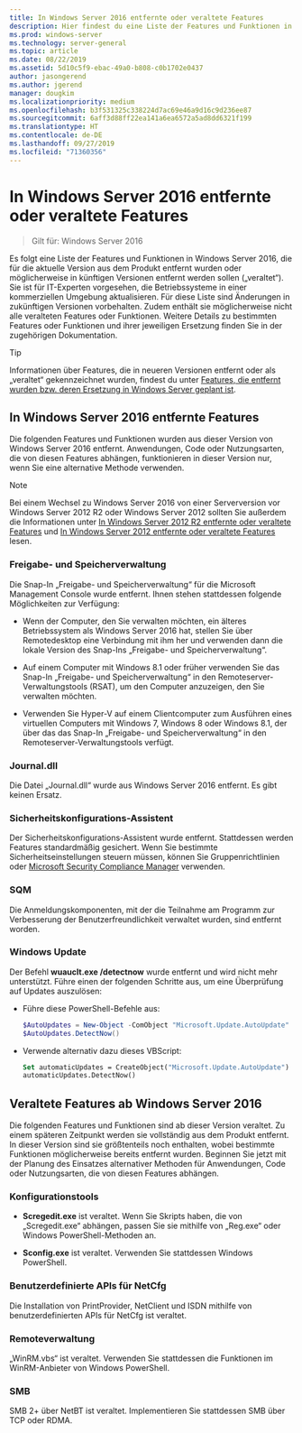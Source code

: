 ```yaml
---
title: In Windows Server 2016 entfernte oder veraltete Features
description: Hier findest du eine Liste der Features und Funktionen in Windows Server 2016, die aus der aktuellen Version des Produkts entfernt wurden oder möglicherweise in künftigen Versionen entfernt werden sollen („veraltet“). Sie ist für IT-Experten vorgesehen, die Betriebssysteme in einer kommerziellen Umgebung aktualisieren.
ms.prod: windows-server
ms.technology: server-general
ms.topic: article
ms.date: 08/22/2019
ms.assetid: 5d10c5f9-ebac-49a0-b808-c0b1702e0437
author: jasongerend
ms.author: jgerend
manager: dougkim
ms.localizationpriority: medium
ms.openlocfilehash: b3f531325c338224d7ac69e46a9d16c9d236ee87
ms.sourcegitcommit: 6aff3d88ff22ea141a6ea6572a5ad8dd6321f199
ms.translationtype: HT
ms.contentlocale: de-DE
ms.lasthandoff: 09/27/2019
ms.locfileid: "71360356"
---
```

# <a name="features-removed-or-deprecated-in--windows-server-2016"></a>In Windows Server 2016 entfernte oder veraltete Features

>Gilt für: Windows Server 2016

Es folgt eine Liste der Features und Funktionen in Windows Server 2016, die für die aktuelle Version aus dem Produkt entfernt wurden oder möglicherweise in künftigen Versionen entfernt werden sollen („veraltet“). Sie ist für IT-Experten vorgesehen, die Betriebssysteme in einer kommerziellen Umgebung aktualisieren. Für diese Liste sind Änderungen in zukünftigen Versionen vorbehalten. Zudem enthält sie möglicherweise nicht alle veralteten Features oder Funktionen. Weitere Details zu bestimmten Features oder Funktionen und ihrer jeweiligen Ersetzung finden Sie in der zugehörigen Dokumentation.

> [!TIP]
> Informationen über Features, die in neueren Versionen entfernt oder als „veraltet“ gekennzeichnet wurden, findest du unter [Features, die entfernt wurden bzw. deren Ersetzung in Windows Server geplant ist](../get-started-19/removed-features.md).

## <a name="features-removed-from-windows-server-2016"></a>In Windows Server 2016 entfernte Features

Die folgenden Features und Funktionen wurden aus dieser Version von Windows Server 2016 entfernt. Anwendungen, Code oder Nutzungsarten, die von diesen Features abhängen, funktionieren in dieser Version nur, wenn Sie eine alternative Methode verwenden.  

> [!NOTE]  
> Bei einem Wechsel zu Windows Server 2016 von einer Serverversion vor Windows Server 2012 R2 oder Windows Server 2012 sollten Sie außerdem die Informationen unter [In Windows Server 2012 R2 entfernte oder veraltete Features](https://technet.microsoft.com/library/dn303411.aspx) und [In Windows Server 2012 entfernte oder veraltete Features](https://technet.microsoft.com/library/hh831568.aspx) lesen.  

### <a name="share-and-storage-management"></a>Freigabe- und Speicherverwaltung

Die Snap-In „Freigabe- und Speicherverwaltung“ für die Microsoft Management Console wurde entfernt. Ihnen stehen stattdessen folgende Möglichkeiten zur Verfügung:  

-   Wenn der Computer, den Sie verwalten möchten, ein älteres Betriebssystem als Windows Server 2016 hat, stellen Sie über Remotedesktop eine Verbindung mit ihm her und verwenden dann die lokale Version des Snap-Ins „Freigabe- und Speicherverwaltung“.  

-   Auf einem Computer mit Windows 8.1 oder früher verwenden Sie das Snap-In „Freigabe- und Speicherverwaltung“ in den Remoteserver-Verwaltungstools (RSAT), um den Computer anzuzeigen, den Sie verwalten möchten.  

-   Verwenden Sie Hyper-V auf einem Clientcomputer zum Ausführen eines virtuellen Computers mit Windows 7, Windows 8 oder Windows 8.1, der über das das Snap-In „Freigabe- und Speicherverwaltung“ in den Remoteserver-Verwaltungstools verfügt.  

### <a name="journaldll"></a>Journal.dll

Die Datei „Journal.dll“ wurde aus Windows Server 2016 entfernt. Es gibt keinen Ersatz.  

### <a name="security-configuration-wizard"></a>Sicherheitskonfigurations-Assistent

Der Sicherheitskonfigurations-Assistent wurde entfernt. Stattdessen werden Features standardmäßig gesichert. Wenn Sie bestimmte Sicherheitseinstellungen steuern müssen, können Sie Gruppenrichtlinien oder [Microsoft Security Compliance Manager](https://technet.microsoft.com/solutionaccelerators/cc835245.aspx) verwenden.  

### <a name="sqm"></a>SQM

Die Anmeldungskomponenten, mit der die Teilnahme am Programm zur Verbesserung der Benutzerfreundlichkeit verwaltet wurden, sind entfernt worden. 

### <a name="windows-update"></a>Windows Update

Der Befehl **wuauclt.exe /detectnow** wurde entfernt und wird nicht mehr unterstützt. Führe einen der folgenden Schritte aus, um eine Überprüfung auf Updates auszulösen:

- Führe diese PowerShell-Befehle aus:
    ````powershell
    $AutoUpdates = New-Object -ComObject "Microsoft.Update.AutoUpdate"
    $AutoUpdates.DetectNow()
    ````

- Verwende alternativ dazu dieses VBScript:
    ````vb
    Set automaticUpdates = CreateObject("Microsoft.Update.AutoUpdate")
    automaticUpdates.DetectNow()
    ````

## <a name="features-deprecated-starting-with-windows-server-2016"></a>Veraltete Features ab Windows Server 2016

Die folgenden Features und Funktionen sind ab dieser Version veraltet. Zu einem späteren Zeitpunkt werden sie vollständig aus dem Produkt entfernt. In dieser Version sind sie größtenteils noch enthalten, wobei bestimmte Funktionen möglicherweise bereits entfernt wurden. Beginnen Sie jetzt mit der Planung des Einsatzes alternativer Methoden für Anwendungen, Code oder Nutzungsarten, die von diesen Features abhängen.  

### <a name="configuration-tools"></a>Konfigurationstools  

-   **Scregedit.exe** ist veraltet. Wenn Sie Skripts haben, die von „Scregedit.exe“ abhängen, passen Sie sie mithilfe von „Reg.exe“ oder Windows PowerShell-Methoden an.  

-   **Sconfig.exe** ist veraltet. Verwenden Sie stattdessen Windows PowerShell.  

### <a name="netcfg-custom-apis"></a>Benutzerdefinierte APIs für NetCfg

Die Installation von PrintProvider, NetClient und ISDN mithilfe von benutzerdefinierten APIs für NetCfg ist veraltet.  

### <a name="remote-management"></a>Remoteverwaltung  

„WinRM.vbs“ ist veraltet. Verwenden Sie stattdessen die Funktionen im WinRM-Anbieter von Windows PowerShell.  

### <a name="smb"></a>SMB

SMB 2+ über NetBT ist veraltet. Implementieren Sie stattdessen SMB über TCP oder RDMA. 
